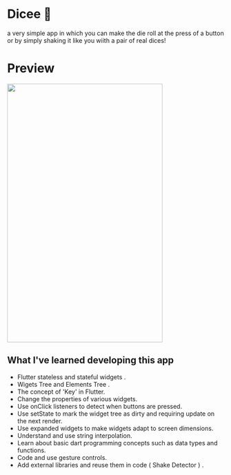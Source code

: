 # Dicee 🎲

a very simple app in which you can make the die roll at the press of a button or by simply shaking it like you wiith a pair of real dices!

# Preview

<img src="https://github.com/londonappbrewery/Images/blob/master/dicee-demo.gif" height="600" width="360" />

## What I've learned developing this app

- Flutter stateless  and stateful widgets .
- Wigets Tree and Elements Tree .
- The concept of 'Key' in Flutter.
- Change the properties of various widgets.
- Use onClick listeners to detect when buttons are pressed.
- Use setState to mark the widget tree as dirty and requiring update on the next render.
- Use expanded widgets to make widgets adapt to screen dimensions.
- Understand and use string interpolation.
- Learn about basic dart programming concepts such as data types and functions.
- Code and use gesture controls.
- Add external libraries and reuse them in code ( Shake Detector ) .

